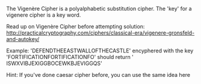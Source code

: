 The Vigenère Cipher is a polyalphabetic substitution cipher. The 'key' for a vigenere cipher is a key word.

Read up on Vigenère Cipher before attempting
solution: http://practicalcryptography.com/ciphers/classical-era/vigenere-gronsfeld-and-autokey/

Example: 'DEFENDTHEEASTWALLOFTHECASTLE' encyphered with the key 'FORTIFICATIONFORTIFICATIONFO' should return '
ISWXVIBJEXIGGBOCEWKBJEVIGGQS'

Hint: If you've done caesar cipher before, you can use the same idea here
